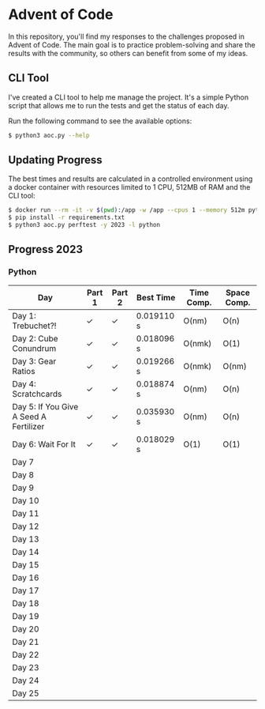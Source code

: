 # Advent of Code

In this repository, you'll find my responses to the challenges proposed in Advent of Code. The main goal is to practice problem-solving and share the results with the community, so others can benefit from some of my ideas.

## CLI Tool

I've created a CLI tool to help me manage the project. It's a simple Python script that allows me to run the tests and get the status of each day.

Run the following command to see the available options:

```bash
$ python3 aoc.py --help
```

## Updating Progress

The best times and results are calculated in a controlled environment using a docker container with resources limited to 1 CPU, 512MB of RAM and the CLI tool:

```bash
$ docker run --rm -it -v $(pwd):/app -w /app --cpus 1 --memory 512m python:3.12 bash
$ pip install -r requirements.txt
$ python3 aoc.py perftest -y 2023 -l python
```

## Progress 2023

### Python

| Day                                    | Part 1 | Part 2 |  Best Time | Time Comp. | Space Comp. |
|----------------------------------------|--------|--------|------------|------------|-------------|
| Day 1: Trebuchet?!                     |   ✓    |   ✓    | 0.019110 s | O(nm)      | O(n)        |
| Day 2: Cube Conundrum                  |   ✓    |   ✓    | 0.018096 s | O(nmk)     | O(1)        |
| Day 3: Gear Ratios                     |   ✓    |   ✓    | 0.019266 s | O(nmk)     | O(nm)       |
| Day 4: Scratchcards                    |   ✓    |   ✓    | 0.018874 s | O(nm)      | O(n)        |
| Day 5: If You Give A Seed A Fertilizer |   ✓    |   ✓    | 0.035930 s | O(nm)      | O(n)        |
| Day 6: Wait For It                     |   ✓    |   ✓    | 0.018029 s | O(1)       | O(1)        |
| Day 7                                  |        |        |            |            |             |
| Day 8                                  |        |        |            |            |             |
| Day 9                                  |        |        |            |            |             |
| Day 10                                 |        |        |            |            |             |
| Day 11                                 |        |        |            |            |             |
| Day 12                                 |        |        |            |            |             |
| Day 13                                 |        |        |            |            |             |
| Day 14                                 |        |        |            |            |             |
| Day 15                                 |        |        |            |            |             |
| Day 16                                 |        |        |            |            |             |
| Day 17                                 |        |        |            |            |             |
| Day 18                                 |        |        |            |            |             |
| Day 19                                 |        |        |            |            |             |
| Day 20                                 |        |        |            |            |             |
| Day 21                                 |        |        |            |            |             |
| Day 22                                 |        |        |            |            |             |
| Day 23                                 |        |        |            |            |             |
| Day 24                                 |        |        |            |            |             |
| Day 25                                 |        |        |            |            |             |